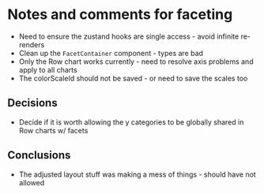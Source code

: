# Notes and comments for faceting

- Need to ensure the zustand hooks are single access - avoid infinite re-renders
- Clean up the `FacetContainer` component - types are bad
- Only the Row chart works currently - need to resolve axis problems and apply to all charts
- The colorScaleId should not be saved - or need to save the scales too

## Decisions

- Decide if it is worth allowing the y categories to be globally shared in Row charts w/ facets

## Conclusions

- The adjusted layout stuff was making a mess of things - should have not allowed
